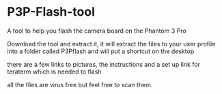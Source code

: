 # P3P-Flash-tool
A tool to help you flash the camera board on the Phantom 3 Pro

Download the tool and extract it, it will extract the files to your user profile into a folder called P3Pflash 
and will put a shortcut on the desktop

there are a few links to pictures, the instructions and a set up link for teraterm which
is needed to flash

all the files are virus free but feel free to scan them.
